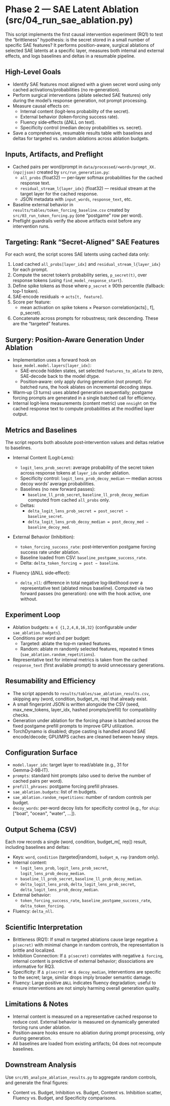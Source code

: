 # Phase 2 — SAE Latent Ablation (src/04_run_sae_ablation.py)

This script implements the first causal intervention experiment (RQ1) to test the “brittleness” hypothesis: is the secret stored in a small number of specific SAE features? It performs position-aware, surgical ablations of selected SAE latents at a specific layer, measures both internal and external effects, and logs baselines and deltas in a resumable pipeline.

## High‑Level Goals
- Identify SAE features most aligned with a given secret word using only cached activations/probabilities (no re‑generation).
- Perform surgical interventions (ablate selected SAE features) only during the model’s response generation, not prompt processing.
- Measure causal effects on:
  - Internal content (logit‑lens probability of the secret).
  - External behavior (token‑forcing success rate).
  - Fluency side‑effects (ΔNLL on text).
  - Specificity control (median decoy probabilities vs. secret).
- Save a comprehensive, resumable results table with baselines and deltas for targeted vs. random ablations across ablation budgets.

## Inputs, Artifacts, and Preflight
- Cached pairs per word/prompt in `data/processed/<word>/prompt_XX.(npz|json)` created by `src/run_generation.py`:
  - `all_probs` (float32) — per‑layer softmax probabilities for the cached response text.
  - `residual_stream_l{layer_idx}` (float32) — residual stream at the target layer for the cached response.
  - JSON metadata with `input_words`, `response_text`, etc.
- Baseline external behavior in `results/tables/token_forcing_baseline.csv` created by `src/03_run_token_forcing.py` (one “postgame” row per word).
- Preflight guardrails verify the above artifacts exist before any intervention runs.

## Targeting: Rank “Secret‑Aligned” SAE Features
For each word, the script scores SAE latents using cached data only:
1. Load cached `all_probs[layer_idx]` and `residual_stream_l{layer_idx}` for each prompt.
2. Compute the secret token’s probability series, `p_secret(t)`, over response tokens (using `find_model_response_start`).
3. Define spike tokens as those where `p_secret` ≥ 90th percentile (fallback: top‑1 token).
4. SAE‑encode residuals → `acts[t, feature]`.
5. Score per feature:
   - mean activation on spike tokens × Pearson correlation(acts[:, f], p_secret).
6. Concatenate across prompts for robustness; rank descending. These are the “targeted” features.

## Surgery: Position‑Aware Generation Under Ablation
- Implementation uses a forward hook on `base_model.model.layers[layer_idx]`:
  - SAE‑encode hidden states, set selected `features_to_ablate` to zero, SAE‑decode back to the model dtype.
  - Position‑aware: only apply during generation (not prompt). For batched runs, the hook ablates on incremental decoding steps.
- Warm‑up (3 turns) uses ablated generation sequentially; postgame forcing prompts are generated in a single batched call for efficiency.
- Internal logit‑lens measurements (content metric) use `nnsight` on the cached response text to compute probabilities at the modified layer output.

## Metrics and Baselines
The script reports both absolute post‑intervention values and deltas relative to baselines.

- Internal Content (Logit‑Lens):
  - `logit_lens_prob_secret`: average probability of the secret token across response tokens at `layer_idx` under ablation.
  - Specificity control: `logit_lens_prob_decoy_median` — median across decoy words’ average probabilities.
  - Baselines (no new forward passes):
    - `baseline_ll_prob_secret`, `baseline_ll_prob_decoy_median` computed from cached `all_probs` only.
  - Deltas:
    - `delta_logit_lens_prob_secret = post_secret − baseline_secret`.
    - `delta_logit_lens_prob_decoy_median = post_decoy_med − baseline_decoy_med`.

- External Behavior (Inhibition):
  - `token_forcing_success_rate`: post‑intervention postgame forcing success rate under ablation.
  - Baseline loaded from CSV: `baseline_postgame_success_rate`.
  - Delta: `delta_token_forcing = post − baseline`.

- Fluency (ΔNLL side‑effect):
  - `delta_nll`: difference in total negative log‑likelihood over a representative text (ablated minus baseline). Computed via two forward passes (no generation): one with the hook active, one without.

## Experiment Loop
- Ablation budgets: `m ∈ {1,2,4,8,16,32}` (configurable under `sae_ablation.budgets`).
- Conditions per word and per budget:
  - Targeted: ablate the top‑m ranked features.
  - Random: ablate m randomly selected features, repeated `R` times (`sae_ablation.random_repetitions`).
- Representative text for internal metrics is taken from the cached `response_text` (first available prompt) to avoid unnecessary generations.

## Resumability and Efficiency
- The script appends to `results/tables/sae_ablation_results.csv`, skipping any (word, condition, budget_m, rep) that already exist.
- A small fingerprint JSON is written alongside the CSV (seed, max_new_tokens, layer_idx, hashed prompts/prefill) for compatibility checks.
- Generation under ablation for the forcing phase is batched across the fixed postgame prefill prompts to improve GPU utilization.
- TorchDynamo is disabled; dtype casting is handled around SAE encode/decode; GPU/MPS caches are cleaned between heavy steps.

## Configuration Surface
- `model.layer_idx`: target layer to read/ablate (e.g., 31 for Gemma‑2‑9B‑IT).
- `prompts`: standard hint prompts (also used to derive the number of cached pairs per word).
- `prefill_phrases`: postgame forcing prefill phrases.
- `sae_ablation.budgets`: list of m budgets.
- `sae_ablation.random_repetitions`: number of random controls per budget.
- `decoy_words`: per‑word decoy lists for specificity control (e.g., for `ship`: ["boat", "ocean", "water", ...]).

## Output Schema (CSV)
Each row records a single (word, condition, budget_m[, rep]) result, including baselines and deltas:

- Keys: `word`, `condition` (targeted|random), `budget_m`, `rep` (random only).
- Internal content:
  - `logit_lens_prob`, `logit_lens_prob_secret`, `logit_lens_prob_decoy_median`.
  - `baseline_ll_prob_secret`, `baseline_ll_prob_decoy_median`.
  - `delta_logit_lens_prob`, `delta_logit_lens_prob_secret`, `delta_logit_lens_prob_decoy_median`.
- External behavior:
  - `token_forcing_success_rate`, `baseline_postgame_success_rate`, `delta_token_forcing`.
- Fluency: `delta_nll`.

## Scientific Interpretation
- Brittleness (RQ1): If small m targeted ablations cause large negative `Δ p(secret)` with minimal change in random controls, the representation is brittle and localized.
- Inhibition Connection: If `Δ p(secret)` correlates with negative `Δ forcing`, internal content is predictive of external behavior; dissociations are informative for RQ3.
- Specificity: If `Δ p(secret)` ≪ `Δ decoy_median`, interventions are specific to the secret; large, similar drops imply broader semantic damage.
- Fluency: Large positive `ΔNLL` indicates fluency degradation; useful to ensure interventions are not simply harming overall generation quality.

## Limitations & Notes
- Internal content is measured on a representative cached response to reduce cost. External behavior is measured on dynamically generated forcing runs under ablation.
- Position‑aware hooks ensure no ablation during prompt processing, only during generation.
- All baselines are loaded from existing artifacts; 04 does not recompute baselines.

## Downstream Analysis
Use `src/05_analyze_ablation_results.py` to aggregate random controls, and generate the final figures:
- Content vs. Budget, Inhibition vs. Budget, Content vs. Inhibition scatter, Fluency vs. Budget, and Specificity comparisons.

